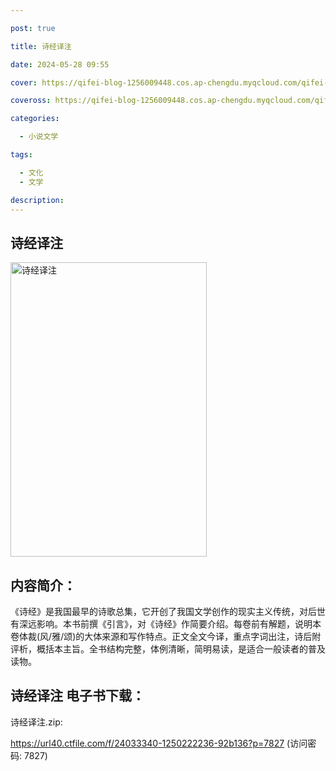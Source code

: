 ```yaml
---

post: true

title: 诗经译注

date: 2024-05-28 09:55

cover: https://qifei-blog-1256009448.cos.ap-chengdu.myqcloud.com/qifei-blog/65f800589f345e8d0330c471.jpg

coveross: https://qifei-blog-1256009448.cos.ap-chengdu.myqcloud.com/qifei-blog/65f800589f345e8d0330c471.jpg

categories:

  - 小说文学

tags:

  - 文化
  - 文学

description:
---
```


##  诗经译注

<img alt="诗经译注 " class="aligncenter loaded" data-was-processed="true" decoding="async" fetchpriority="high" height="471" src="https://qifei-blog-1256009448.cos.ap-chengdu.myqcloud.com/qifei-blog/65f800589f345e8d0330c471.jpg" style="cursor: zoom-in;" width="314"/>

## 内容简介：

《诗经》是我国最早的诗歌总集，它开创了我国文学创作的现实主义传统，对后世有深远影响。本书前撰《引言》，对《诗经》作简要介绍。每卷前有解题，说明本卷体裁(风/雅/颂)的大体来源和写作特点。正文全文今译，重点字词出注，诗后附评析，概括本主旨。全书结构完整，体例清晰，简明易读，是适合一般读者的普及读物。

## 诗经译注 电子书下载：



诗经译注.zip: 

https://url40.ctfile.com/f/24033340-1250222236-92b136?p=7827 (访问密码: 7827)
